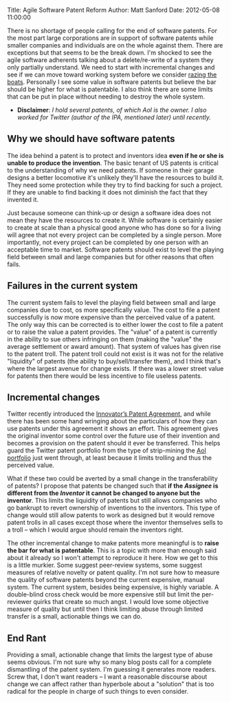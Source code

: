Title: Agile Software Patent Reform
Author: Matt Sanford
Date: 2012-05-08 11:00:00

There is no shortage of people calling for the end of software patents. For the most part large corporations are in support of software patents while smaller companies and individuals are on the whole against them. There are exceptions but that seems to be the break down. I'm shocked to see the agile software adherents talking about a delete/re-write of a system they only partially understand. We need to start with incremental changes and see if we can move toward working system before we consider [razing the boats](http://en.wikipedia.org/wiki/Spanish_conquest_of_the_Aztec_Empire#Scuttling_the_fleet). Personally I see some value in software patents but believe the bar should be higher for what is patentable. I also think there are some limits that can be put in place without needing to destroy the whole system.

* **Disclaimer**: *I hold several patents, of which Aol is the owner. I also worked for Twitter (author of the IPA, mentioned later) until recently.*

## Why we should have software patents

The idea behind a patent is to protect and inventors idea **even if he or she is unable to produce the invention**. The basic tenant of US patents is critical to the understanding of why we need patents. If someone in their garage designs a better locomotive it's unlikely they'll have the resources to build it. They need some protection while they try to find backing for such a project. If they are unable to find backing it does not diminish the fact that they invented it.

Just because someone can think-up or design a software idea does not mean they have the resources to create it. While software is certainly easier to create at scale than a physical good anyone who has done so for a living will agree that not every project can be completed by a single person. More importantly, not every project can be completed by one person with an acceptable time to market. Software patents should exist to level the playing field between small and large companies but for other reasons that often fails.

## Failures in the current system

The current system fails to level the playing field between small and large companies due to cost, os more specifically value. The cost to file a patent successfully is now more expensive than the perceived value of a patent. The only way this can be corrected is to either lower the cost to file a patent or to raise the value a patent provides. The "value" of a patent is currently in the ability to sue others infringing on them (making the "value" the average settlement or award amount). That system of values has given rise to the patent troll. The patent troll could not exist is it was not for the relative "liquidity" of patents (the ability to buy/sell/transfer them), and I think that's where the largest avenue for change exists. If there was a lower street value for patents then there would be less incentive to file useless patents.

## Incremental changes

Twitter recently introduced the [Innovator’s Patent Agreement](http://engineering.twitter.com/2012/04/introducing-innovators-patent-agreement.html), and while there has been some hand wringing about the particulars of how they can use patents under this agreement it shows an effort. This agreement gives the original inventor some control over the future use of their invention and becomes a provision on the patent should it ever be transferred. This helps guard the Twitter patent portfolio from the type of strip-mining the [Aol portfolio](http://money.cnn.com/2012/04/23/technology/facebook-microsoft-aol-patents/index.htm) just went through, at least because it limits trolling and thus the perceived value.

What if these two could be averted by a small change in the transferability of patents? I propose that patents be changed such that **if the *Assignee* is different from the *Inventor* it cannot be changed to anyone but the inventor**. This limits the liquidity of patents but still allows companies who go bankrupt to revert ownership of inventions to the inventors. This type of change would still allow patents to work as designed but it would remove patent trolls in all cases except those where the inventor themselves sells to a troll – which I would argue should remain the inventors right.

The other incremental change to make patents more meaningful is to **raise the bar for what is patentable**. This is a topic with more than enough said about it already so I won't attempt to reproduce it here. How we get to this is a little murkier. Some suggest peer-review systems, some suggest measures of relative novelty or patent quality. I'm not sure how to measure the quality of software patents beyond the current expensive, manual system. The current system, besides being expensive, is highly variable. A double-blind cross check would be more expensive still but limit the per-reviewer quirks that create so much angst. I would love some objective measure of quality but until then I think limiting abuse through limited transfer is a small, actionable things we can do.

## End Rant

Providing a small, actionable change that limits the largest type of abuse seems obvious. I'm not sure why so many blog posts call for a complete dismantling of the patent system. I'm guessing it generates more readers. Screw that, I don't want readers – I want a reasonable discourse about change we can affect rather than hyperbole about a "solution" that is too radical for the people in charge of such things to even consider.

